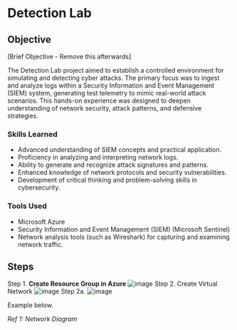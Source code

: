 # Detection Lab

## Objective
[Brief Objective - Remove this afterwards]

The Detection Lab project aimed to establish a controlled environment for simulating and detecting cyber attacks. The primary focus was to ingest and analyze logs within a Security Information and Event Management (SIEM) system, generating test telemetry to mimic real-world attack scenarios. This hands-on experience was designed to deepen understanding of network security, attack patterns, and defensive strategies.

### Skills Learned


- Advanced understanding of SIEM concepts and practical application.
- Proficiency in analyzing and interpreting network logs.
- Ability to generate and recognize attack signatures and patterns.
- Enhanced knowledge of network protocols and security vulnerabilities.
- Development of critical thinking and problem-solving skills in cybersecurity.

### Tools Used


- Microsoft Azure
- Security Information and Event Management (SIEM) (Microsoft Sentinel)
- Network analysis tools (such as Wireshark) for capturing and examining network traffic.
  
## Steps


Step 1. **Create Resource Group in Azure**
![image](https://github.com/user-attachments/assets/2cf69984-ce03-4ee3-9ce3-5fc5a2038984)
Step 2. Create Virtual Network
![image](https://github.com/user-attachments/assets/3ccb56c1-84eb-43aa-8cae-a37b25cfedc8)
Step 2a.
![image](https://github.com/user-attachments/assets/e3d186f8-33eb-4048-9574-15d846b2f9b3)




Example below.

*Ref 1: Network Diagram*
